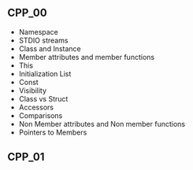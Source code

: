 ## CPP_00

- Namespace
- STDIO streams
- Class and Instance
- Member attributes and member functions
- This
- Initialization List
- Const
- Visibility
- Class vs Struct
- Accessors
- Comparisons
- Non Member attributes and Non member functions
- Pointers to Members

## CPP_01